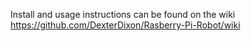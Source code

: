 Install and usage instructions can be found on the wiki https://github.com/DexterDixon/Rasberry-Pi-Robot/wiki


